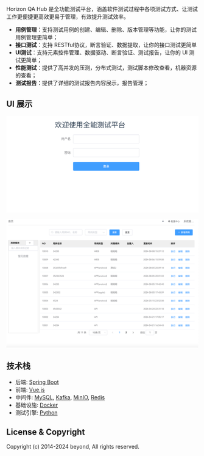 

Horizon QA Hub 是全功能测试平台，涵盖软件测试过程中各项测试方式、让测试工作更便捷更高效更易于管理，有效提升测试效率。

- **用例管理**：支持测试用例的创建、编辑、删除、版本管理等功能，让你的测试用例管理更简单；
- **接口测试**：支持 RESTful协议，断言验证、数据提取，让你的接口测试更简单
- **UI测试**：支持元素控件管理、数据驱动、断言验证、测试报告，让你的 UI 测试更简单；
- **性能测试**：提供了高并发的压测，分布式测试，测试脚本修改查看，机器资源的查看；
- **测试报告**：提供了详细的测试报告内容展示，报告管理；


## UI 展示

![contents](assets/img.png)

![contents](assets/img_1.png)

## 技术栈

-   后端: [Spring Boot](https://www.tutorialspoint.com/spring_boot/spring_boot_introduction.htm)
-   前端: [Vue.js](https://vuejs.org/)
-   中间件: [MySQL](https://www.mysql.com/), [Kafka](https://kafka.apache.org/), [MinIO](https://min.io/), [Redis](https://redis.com/)
-   基础设施: [Docker](https://www.docker.com/)
-   测试引擎: [Python](https://www.python.org/)

## License & Copyright

Copyright (c) 2014-2024 beyond, All rights reserved.

